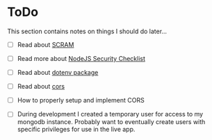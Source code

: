 # ToDo

This section contains notes on things I should do later...

- [ ] Read about [SCRAM](https://docs.mongodb.com/manual/core/security-scram/)
- [ ] Read more about [NodeJS Security Checklist](https://blog.risingstack.com/node-js-security-checklist/)
- [ ] Read about [dotenv package](https://www.npmjs.com/package/dotenv)
- [ ] Read about [cors](https://www.npmjs.com/package/cors)

- [ ] How to properly setup and implement CORS
- [ ] During development I created a temporary user for access to my mongodb instance. Probably want to eventually create users with specific privileges for use in the live app.
